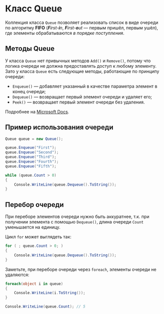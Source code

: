 # Класс Queue

Коллекция класса `Queue` позволяет реализовать список в виде очереди по алгоритму **FIFO** (***F**irst-**i**n*, ***F**irst-**o**ut* — первым пришёл, первым ушёл), где элементы обрабатываются *в порядке поступления*.

## Методы Queue

У класса `Queue` нет привычных методов `Add()` и `Remove()`, потому что логика очереди не должна предоставлять доступ к любому элементу. Зато у класса `Queue` есть следующие методы, работающие по принципу очереди:

 - `Enqueue()` — добавляет указанный в качестве параметра элемент в конец очереди;
 - `Dequeue()` — возвращает первый элемент очереди и удаляет его;
 - `Peek()` — возвращает первый элемент очереди без удаления.

Подробнее на [Microsoft Docs](https://docs.microsoft.com/dotnet/api/system.collections.queue).

## Пример использования очереди

```csharp
Queue queue = new Queue();

queue.Enqueue("First");
queue.Enqueue("Second");
queue.Enqueue("Third");
queue.Enqueue("Fourth");
queue.Enqueue("Fifth");

while (queue.Count > 0)
{
    Console.WriteLine(queue.Dequeue().ToString());
}
```

## Перебор очереди

При переборе элементов очереди нужно быть аккуратнее, т.к. при получении элемента с помощью `Dequeue()`, длина очереди `Count` уменьшается на единицу.

Цикл `for` может выглядеть так:

```csharp
for ( ; queue.Count > 0; )
{
    Console.WriteLine(queue.Dequeue().ToString());
}
```

Заметьте, при переборе очереди через `foreach`, элементы очереди не удаляются:

```csharp
foreach(object i in queue)
{
    Console.WriteLine(i.ToString());
}

Console.WriteLine(queue.Count); // 5
```